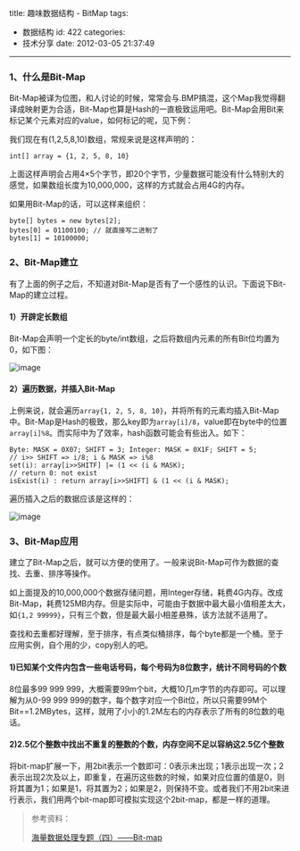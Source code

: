 title: 趣味数据结构 - BitMap
tags:
  - 数据结构
id: 422
categories:
  - 技术分享
date: 2012-03-05 21:37:49
---

### 1、什么是Bit-Map

Bit-Map被译为位图，和人讨论的时候，常常会与.BMP搞混，这个Map我觉得翻译成映射更为合适，Bit-Map也算是Hash的一直极致运用吧。Bit-Map会用Bit来标记某个元素对应的value，如何标记的呢，见下例：

<!--more-->

我们现在有(1,2,5,8,10)数组，常规来说是这样声明的：

`int[] array = {1, 2, 5, 8, 10}`

上面这样声明会占用4×5个字节，即20个字节，少量数据可能没有什么特别大的感觉，如果数组长度为10,000,000，这样的方式就会占用4G的内存。

如果用Bit-Map的话，可以这样来组织：

```
byte[] bytes = new bytes[2];
bytes[0] = 01100100; // 就直接写二进制了
bytes[1] = 10100000;
```

### 2、Bit-Map建立

有了上面的例子之后，不知道对Bit-Map是否有了一个感性的认识。下面说下Bit-Map的建立过程。

#### 1）开辟定长数组

Bit-Map会声明一个定长的byte/int数组，之后将数组内元素的所有Bit位均置为0，如下图：

![image](/images/2012/03/image2.png)

#### 2）遍历数据，并插入Bit-Map

上例来说，就会遍历`array{1, 2, 5, 8, 10}`，并将所有的元素均插入Bit-Map中。Bit-Map是Hash的极致，那么key即为`array[i]/8`，value即在byte中的位置`array[i]%8`。而实际中为了效率，hash函数可能会有些出入。如下：

```
Byte: MASK = 0X07; SHIFT = 3; Integer: MASK = 0X1F; SHIFT = 5;
// i>> SHIFT => i/8; i & MASK => i%8
set(i): array[i>>SHITF] |= (1 << (i & MASK);
// return 0: not exist
isExist(i) : return array[i>>SHIFT] & (1 << (i & MASK);
```

遍历插入之后的数据应该是这样的：

![image](/images/2012/03/image3.png)

### 3、Bit-Map应用

建立了Bit-Map之后，就可以方便的使用了。一般来说Bit-Map可作为数据的查找、去重、排序等操作。

如上面提及的10,000,000个数据存储问题，用Integer存储，耗费4G内存。改成Bit-Map，耗费125MB内存。但是实际中，可能由于数据中最大最小值相差太大，如`{1,2 99999}`，只有三个数，但是最大最小相差悬殊，该方法就不适用了。

查找和去重都好理解，至于排序，有点类似桶排序，每个byte都是一个桶。至于应用实例，自个用的少，copy别人的吧。

#### 1)已知某个文件内包含一些电话号码，每个号码为8位数字，统计不同号码的个数

8位最多99 999 999，大概需要99m个bit，大概10几m字节的内存即可。可以理解为从0-99 999 999的数字，每个数字对应一个Bit位，所以只需要99M个Bit==1.2MBytes，这样，就用了小小的1.2M左右的内存表示了所有的8位数的电话。

#### 2)2.5亿个整数中找出不重复的整数的个数，内存空间不足以容纳这2.5亿个整数

将bit-map扩展一下，用2bit表示一个数即可：0表示未出现；1表示出现一次；2表示出现2次及以上，即重复，在遍历这些数的时候，如果对应位置的值是0，则将其置为1；如果是1，将其置为2；如果是2，则保持不变。或者我们不用2bit来进行表示，我们用两个bit-map即可模拟实现这个2bit-map，都是一样的道理。

> 参考资料：
>
> [海量数据处理专题（四）——Bit-map](http://blog.redfox66.com/post/2010/09/26/mass-data-4-bitmap.aspx)
